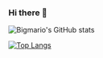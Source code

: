 ### Hi there 👋

![Bigmario's GitHub stats](https://github-readme-stats-bigmario.vercel.app/api?username=bigmario&show_icons=true&theme=merko)

[![Top Langs](https://github-readme-stats-bigmario.vercel.app/api/top-langs/?username=bigmario&langs_count=10)](https://github.com/bigmario/github-readme-stats)



<!--
**bigmario/bigmario** is a ✨ _special_ ✨ repository because its `README.md` (this file) appears on your GitHub profile.

Here are some ideas to get you started:

- 🔭 I’m currently working on ...
- 🌱 I’m currently learning ...
- 👯 I’m looking to collaborate on ...
- 🤔 I’m looking for help with ...
- 💬 Ask me about ...
- 📫 How to reach me: ...
- 😄 Pronouns: ...
- ⚡ Fun fact: ...
-->
